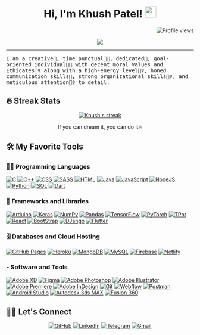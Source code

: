 <h1 align="center">
Hi, I'm Khush Patel!
  <img src="https://media.giphy.com/media/hvRJCLFzcasrR4ia7z/giphy.gif" width="30"></h1>
 <!--<img src="https://komarev.com/ghpvc/?username=yashitanamdeo&label=Profile%20Views&color=0e75b6&style=flat" align='right' alt="khushpatel2002" />-->
 <img src="https://gpvc.arturio.dev/khushpatel2002" alt="Profile views" align='right'/> <a href="https://github.com/khushpatel2002/khushpatel2002/"> </a> 
<br/>

<!-- Typing SVG by DenverCoder1 - https://github.com/DenverCoder1/readme-typing-svg -->
<p align="center">
  <a href="https://github.com/DenverCoder1/readme-typing-svg"><img src="https://readme-typing-svg.herokuapp.com?lines=Computer+Science+Student;UI+UX+Designer;Full+Stack+Web+Developer;DS%20|%20AI%20|%20ML%20Enthusiastic;Always%20learning%20new%20things&center=true&width=380&height=45"></a>
</p>
<hr/>
<samp>
I am a creative🎡, time punctual👩‍🎓, dedicated🎯, goal-oriented individual👩‍💻 with decent moral Values and Ethicates🙇‍♀️ along with a high-energy level🤹‍♀️, honed communication skills👐, strong organizational skills👮‍♀️, and meticulous attention🕵️‍♀️ to detail.
</samp>

## 🔥 Streak Stats

<!-- GitHub Readme Streak Stats - https://github.com/DenverCoder1/github-readme-streak-stats -->
<p align="center">
  <a href="https://github.com/DenverCoder1/github-readme-streak-stats">
    <img title="🔥 Get streak stats for your profile at git.io/streak-stats" alt="Khush's streak" src="https://github-readme-streak-stats.herokuapp.com/?user=khushpatel2002&theme=monokai-metallian&hide_border=true"/>
  </a>
  <p align="center"> If you can dream it, you can do it🔥 </p>
</p>

## 🛠️ My Favorite Tools

### 👨‍💻 Programming Languages

<p>
    <a href="#"><img alt="C" src="https://img.shields.io/badge/C%20-%232370ED.svg?logo=c&logoColor=white"></a>
    <a href="#"><img alt="C++" src="https://img.shields.io/badge/C++%20-%2300599C.svg?logo=c%2B%2B&logoColor=white"></a>
    <a href="#"><img alt="CSS" src="https://img.shields.io/badge/CSS%20-%231572B6.svg?logo=css3&logoColor=white"></a>
    <a href="#"><img alt="SASS" src="https://img.shields.io/badge/SASS%20-%231572B6.svg?logo=sass3&logoColor=white"></a>
    <a href="#"><img alt="HTML" src="https://img.shields.io/badge/HTML%20-%23E34F26.svg?logo=html5&logoColor=white"></a>
    <a href="#"><img alt="Java" src="https://img.shields.io/badge/Java-%23007396.svg?logo=java&logoColor=white"></a>
    <a href="#"><img alt="JavaScript" src="https://img.shields.io/badge/JavaScript%20-%23F7DF1E.svg?logo=javascript&logoColor=black"></a>
    <a href="#"><img alt="NodeJS" src="https://img.shields.io/badge/Node.js%20-%2343853D.svg?logo=node.js&logoColor=white"></a>
    <a href="#"><img alt="Python" src="https://img.shields.io/badge/Python%20-%2314354C.svg?logo=python&logoColor=white"></a>
    <a href="#"><img alt="SQL" src="https://img.shields.io/badge/SQL%20-%23025E8C.svg?logo=amazon-dynamodb&logoColor=white"></a>
    <a href="#"><img alt="Dart" src="https://img.shields.io/badge/Dart%20-%2314354C.svg?logo=Dart&logoColor=white"></a>
   

### 🧰 Frameworks and Libraries

<p>
    <a href="#"><img alt="Arduino" src="https://img.shields.io/badge/-Arduino-00979D?logo=Arduino&logoColor=white"></a>
    <a href="#"><img alt="Keras" src="https://img.shields.io/badge/Keras%20-%23D00000.svg?logo=Keras&logoColor=white"></a>
    <a href="#"><img alt="NumPy" src="https://img.shields.io/badge/Numpy%20-%23013243.svg?logo=numpy&logoColor=white"></a>
    <a href="#"><img alt="Pandas" src="https://img.shields.io/badge/Pandas%20-%23150458.svg?logo=pandas&logoColor=white"></a>
    <a href="#"><img alt="TensorFlow" src="https://img.shields.io/badge/TensorFlow%20-%23FF6F00.svg?logo=TensorFlow&logoColor=white"></a>
    <a href="#"><img alt="PyTorch" src="https://img.shields.io/badge/PyTorch%20-%231F6F00.svg?logo=PyTorch&logoColor=white"></a>
    <a href="#"><img alt="TPot" src="https://img.shields.io/badge/TPot%20-%23013243.svg?logo=TPot&logoColor=white"></a>
    <a href="#"><img alt="React" src="https://img.shields.io/badge/React%20-%2320232a.svg?logo=react&logoColor=%2361DAFB"></a>
    <a href="#"><img alt="BootStrap" src="https://img.shields.io/badge/BootStrap-21759B?logo=BootStrap&logoColor=white"></a>
    <a href="#"><img alt="DJango" src="https://img.shields.io/badge/DJango%20-%231F6F00.svg?logo=DJango&logoColor=white"></a>
    <a href="#"><img alt="Flutter" src="https://img.shields.io/badge/Flutter%20-%2314354C.svg?logo=Flutter&logoColor=white"></a>
</p>

### 🗄️ Databases and Cloud Hosting

<p>
    <a href="#"><img alt="GitHub Pages" src="https://img.shields.io/badge/GitHub%20Pages-%23327FC7.svg?logo=github&logoColor=white"></a>
    <a href="#"><img alt="Heroku" src="https://img.shields.io/badge/Heroku%20-%23430098.svg?logo=heroku&logoColor=white"></a>
    <a href="#"><img alt="MongoDB" src ="https://img.shields.io/badge/MongoDB-%234ea94b.svg?logo=mongodb&logoColor=white"></a>
    <a href="#"><img alt="MySQL" src="https://img.shields.io/badge/MySQL-%2300f.svg?logo=mysql&logoColor=white"></a>
    <a href="#"><img alt="Firebase" src ="https://img.shields.io/badge/Firebase-%23316192.svg?logo=firebase&logoColor=white"></a>
    <a href="#"><img alt="Netlify" src ="https://img.shields.io/badge/Netlify-%23430098.svg?logo=Netlify&logoColor=white"></a>
</p>

### - Software and Tools

<p>
    <a href="#"><img alt="Adobe XD" src="https://img.shields.io/badge/AdobeXD%20-%23FF0000.svg?logo=adobe-xd&logoColor=white"></a>
    <a href="#"><img alt="Figma" src="https://img.shields.io/badge/Figma%20-%23FF3460.svg?logo=Figma&logoColor=white"></a>
    <a href="#"><img alt="Adobe Photoshop" src="https://img.shields.io/badge/Adobe Photoshop%20-5A05E8.svg?logo=Adobe-Photoshop&logoColor=white"></a>
    <a href="#"><img alt="Adobe Illustrator" src="https://img.shields.io/badge/Adobe Illustrator%20-F5AD2B.svg?logo=Adobe-Illustrator&logoColor=white"></a>
    <a href="#"><img alt="Adobe Premiere" src="https://img.shields.io/badge/Adobe Premiere%20-3DA7EB.svg?logo=Adobe-Premiere&logoColor=white"></a>
    <a href="#"><img alt="Adobe InDesign" src="https://img.shields.io/badge/Adobe InDesign%20-%23FF0000.svg?logo=Adobe-InDesign&logoColor=white"></a>
    <a href="#"><img alt="Git" src="https://img.shields.io/badge/Git%20-%23F05033.svg?logo=git&logoColor=white"></a>  
    <a href="#"><img alt="Webflow" src="https://img.shields.io/badge/Webflow%20-008678.svg?logo=Webflow&logoColor=white"></a>
    <a href="#"><img alt="Postman" src="https://img.shields.io/badge/Postman-FF6C37?logo=postman&logoColor=white"></a> 
    <a href="#"><img alt="Android Studio" src="https://img.shields.io/badge/Android%20Studio-3DA7EB.svg?logo=android-studio&logoColor=white"></a>
    <a href="#"><img alt="Autodesk 3ds MAX" src="https://img.shields.io/badge/Autodesk%203ds%20MAX%20Studio-008678.svg?logo=Autodesk-3ds-MAX&logoColor=white"></a> 
    <a href="#"><img alt="Fusion 360" src="https://img.shields.io/badge/Fusion-360-FF6C37?logo=Fusion-360&logoColor=white"></a>
</p>



<!-- https://github.com/sisodiya2421 -->

## 🙋‍♀️ Let's Connect

<p align="center"> 
	<a href="https://github.com/khushpatel2002" target="_blank"><img src="https://img.icons8.com/bubbles/50/000000/github.png" alt="GitHub"/></a>
	<a href="https://www.linkedin.com/in/kp-patel/" target="_blank"><img src="https://img.icons8.com/bubbles/50/000000/linkedin.png" alt="LinkedIn"/></a>
	<a href="https://www.linkedin.com/in/kp-patel/" target="_blank"><img src="https://img.icons8.com/bubbles/50/000000/telegram.png" alt="Telegram"/></a>
	<a href="mailto:khushpatel2002@gmail.com" target="_blank"><img src="https://img.icons8.com/bubbles/50/000000/gmail.png" alt="Gmail"/></a>
</p>
